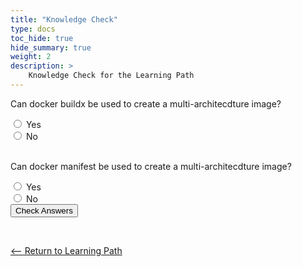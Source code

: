 ```yaml
---
title: "Knowledge Check" 
type: docs
toc_hide: true
hide_summary: true
weight: 2
description: >
    Knowledge Check for the Learning Path  
---
```



<style>
.info_text {
  margin: 5px;
  color: white;
}
.correct {
  background-color: #5B8200;
}
.incorrect {
  background-color: #CF1F1F;

}
</style>



<script type="text/javascript">      


  function showQuestion(Qnum, correctID) {
    if(document.getElementById(correctID).checked) {
      document.getElementById(Qnum+"_Correct_Answer").removeAttribute("hidden"); 
    }
    else {
      document.getElementById(Qnum+"_Incorrect_Answer").removeAttribute("hidden"); 
    }
  }


  function handleIt() {
    // Hide all info_texts by default to clear them.
    document.querySelectorAll('.info_text').forEach(item => {
      item.setAttribute("hidden","");
    })

    // Use logic per Question to determine correct or incorrect show.    
    showQuestion('Q1','yes');
    showQuestion('Q2','yes');

  }
</script>

<form action="javascript:handleIt()">
  <p>Can docker buildx be used to create a multi-architecdture image?</p>
  <input type="radio" id="yes" name="arm_run">
  <label for="yes">Yes</label><br>

  <input type="radio" id="no" name="arm_run" value="no">
  <label for="no">No</label><br>

  <div id="Q1_Correct_Answer" class="info_text correct" hidden><p>That's right! Docker buildx can create a multi-architecture image.</p></div>
  <div id="Q1_Incorrect_Answer" class="info_text incorrect"  hidden><p>That's incorrect. Try again.</p></div>


 <br>  



  <p>Can docker manifest be used to create a multi-architecdture image?</p>
  <input type="radio" id="yes" name="threads" value="yes">
  <label for="true">Yes</label><br>
  <input type="radio" id="no" name="threads" value="no">
  <label for="false">No</label><br>  


  <div id="Q2_Correct_Answer" class="info_text correct" hidden><p>That's right! Docker manifest can be used to create a multi-architecture image</p></div>
  <div id="Q2_Incorrect_Answer" class="info_text incorrect"  hidden><p>That's incorrect. Try again.</p></div>



  <input type="submit" value="Check Answers">
</form>


<br>

[<-- Return to Learning Path](/cloud/docker/#sections)


